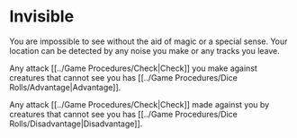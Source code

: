 # Invisible

You are impossible to see without the aid of magic or a special sense. Your location can be detected by any noise you make or any tracks you leave.

Any attack [[../Game Procedures/Check\|Check]] you make against creatures that cannot see you has [[../Game Procedures/Dice Rolls/Advantage|Advantage]].

Any attack [[../Game Procedures/Check\|Check]] made against you by creatures that cannot see you has [[../Game Procedures/Dice Rolls/Disadvantage|Disadvantage]].